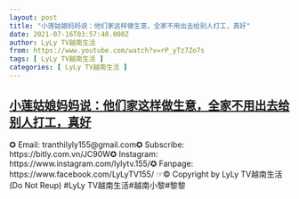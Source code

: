 ```yaml
---
layout: post
title: "小莲姑娘妈妈说：他们家这样做生意，全家不用出去给别人打工，真好"
date: 2021-07-16T03:57:40.000Z
author: LyLy TV越南生活
from: https://www.youtube.com/watch?v=rP_yTz7Zo7s
tags: [ LyLy TV越南生活 ]
categories: [ LyLy TV越南生活 ]
---
```

<!--1626407860000-->
[小莲姑娘妈妈说：他们家这样做生意，全家不用出去给别人打工，真好](https://www.youtube.com/watch?v=rP_yTz7Zo7s)
------

<div>
✪ Email: tranthilyly155@gmail.com✪ Subscribe: https://bitly.com.vn/JC90W✪ Instagram: https://www.instagram.com/lylytv.155/✪  Fanpage: https://www.facebook.com/LyLyTV155/ ☞© Copyright by LyLy TV越南生活 (Do Not Reup) #LyLy TV越南生活#越南小黎#黎黎
</div>
